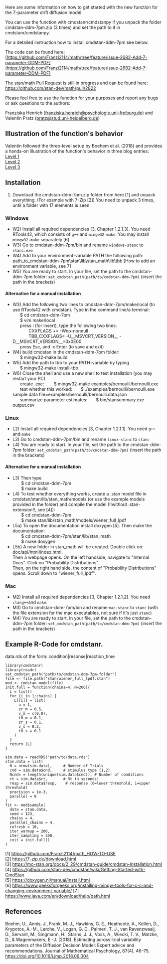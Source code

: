 Here are some information on how to get started with the new function for the 7-parameter drift diffusion model.

You can use the function with cmdstanr/cmdstanpy if you unpack the folder cmdstan-ddm-7pm.zip (3 times) and set the path to it in cmdstanr/cmdstanpy.

For a detailed instruction how to install cmdstan-ddm-7pm see below.

The code can be found here: [https://github.com/Franzi2114/math/tree/feature/issue-2682-Add-7-parameter-DDM-PDF](https://github.com/Franzi2114/math/tree/feature/issue-2682-Add-7-parameter-DDM-PDF)

The stan/math Pull Request is still in progress and can be found here: https://github.com/stan-dev/math/pull/2822

Please feel free to use the function for your purposes and report any bugs or ask questions to the authors:

Franziska Henrich (franziska.henrich@psychologie.uni-freiburg.de) and Valentin Pratz (pratz@stud.uni-heidelberg.de)

## Illustration of the function's behavior
Valentin followed the three-level setup by Boehem et al. (2018) and provides a hands-on illustration of the function's behavior in three blog entries:  
[Level 1](https://valentinpratz.de/posts/2022-12-29-stan-wiener_full-level-1/)  
[Level 2](https://valentinpratz.de/posts/2022-12-30-stan-wiener_full-level-2/)  
[Level 3](https://valentinpratz.de/posts/2023-01-11-stan-wiener_full-level-3/)


## Installation

1) Download the cmdstan-ddm-7pm.zip folder from here [1] and unpack everything. (For example with 7-Zip [2]) You need to unpack 3 times, until a folder with 17 elements is seen.

### Windows
- W2) Install all required dependencies [3, Chapter 1.2.1.3]. You need RTools42, which consists of `g++` and `mingw32-make`. You may install `mingw32-make` separately [6].
- W3) Go to cmdstan-ddm-7pm/bin and rename `windows-stanc` to `stanc.exe`
- W4) Add to your environment-variable PATH the following path: path_to_cmdstan-ddm-7pm\stan\lib\stan_math\lib\tbb [How to add an environment variable, see 7]
- W5) You are ready to start. In your file, set the path to the cmdstan-ddm-7pm folder: `set_cmdstan_path(path/to/cmdstan-ddm-7pm)` (insert the path in the brackets)

#### Alternative for a manual installation
- W3) Add the following two lines to cmdstan-ddm-7pm/make/local (to use RTools42 with cmdstan). Type in the command line/a terminal:  
	&nbsp;&nbsp;&nbsp;&nbsp;&nbsp;&nbsp;$ cd cmdstan-ddm-7pm  
	&nbsp;&nbsp;&nbsp;&nbsp;&nbsp;&nbsp;$ vim make/local  
	&nbsp;&nbsp;&nbsp;&nbsp;&nbsp;&nbsp;press i (for insert), type the following two lines:  
	&nbsp;&nbsp;&nbsp;&nbsp;&nbsp;&nbsp;&nbsp;&nbsp;&nbsp;&nbsp;&nbsp;&nbsp;	CXXFLAGS += -Wno-nonnull  
 	&nbsp;&nbsp;&nbsp;&nbsp;&nbsp;&nbsp;&nbsp;&nbsp;&nbsp;&nbsp;&nbsp;&nbsp;	TBB_CXXFLAGS= -U__MSVCRT_VERSION__ -D__MSVCRT_VERSION__=0x0E00  
	&nbsp;&nbsp;&nbsp;&nbsp;&nbsp;&nbsp;press Esc, and :x Enter (to save and exit)  
- W4) build cmdstan in the cmdstan-ddm-7pm folder:  
	&nbsp;&nbsp;&nbsp;&nbsp;&nbsp;&nbsp;$ mingw32-make build
- W5) Add the path to tbb to your PATH-variable by typing  
	&nbsp;&nbsp;&nbsp;&nbsp;&nbsp;&nbsp;$ mingw32-make install-tbb
- W6) Close the shell and use a new shell to test installation (you may restart your PC)  
	&nbsp;&nbsp;&nbsp;&nbsp;&nbsp;&nbsp;create .exe: &nbsp;&nbsp;&nbsp;&nbsp;&nbsp;&nbsp;			$ mingw32-make examples/bernoulli/bernoulli.exe  
	&nbsp;&nbsp;&nbsp;&nbsp;&nbsp;&nbsp;test whether this worked:	&nbsp;&nbsp;&nbsp;&nbsp;&nbsp;&nbsp;$ ./examples/bernoulli/bernoulli.exe sample data file=examples/bernoulli/bernoulli.data.json  
	&nbsp;&nbsp;&nbsp;&nbsp;&nbsp;&nbsp;summarize parameter estimates:	&nbsp;&nbsp;&nbsp;&nbsp;&nbsp;&nbsp;$ bin/stansummary.exe output.csv  



### Linux  
- L2) Install all required dependencies [3, Chapter 1.2.1.1]. You need `g++` and `make`
- L3) Go to cmdstan-ddm-7pm/bin and rename `linux-stanc` to `stanc`
- L4) You are ready to start. In your file, set the path to the cmdstan-ddm-7pm folder: `set_cmdstan_path(path/to/cmdstan-ddm-7pm)` (insert the path in the brackets)

#### Alternative for a manual installation
- L3) Then type  
&nbsp;&nbsp;&nbsp;&nbsp;&nbsp;&nbsp;	$ cd cmdstan-ddm-7pm  
&nbsp;&nbsp;&nbsp;&nbsp;&nbsp;&nbsp;	$ make build  
- L4) To test whether everything works, create a .stan model file in cmdstan/stan/lib/stan_math/models (or use the example models provided in the folder) 
   and compile the model (!!without .stan-extension!!, see [4]):  
&nbsp;&nbsp;&nbsp;&nbsp;&nbsp;&nbsp;	$ cd cmdstan-ddm-7pm  
&nbsp;&nbsp;&nbsp;&nbsp;&nbsp;&nbsp;	$ make stan/lib/stan_math/models/wiener_full_lpdf  
- L5a) To open the documentation install doxygen [5]. Then make the documentation:  
&nbsp;&nbsp;&nbsp;&nbsp;&nbsp;&nbsp;	$ cd cmdstan-ddm-7pm/stan/lib/stan_math  
&nbsp;&nbsp;&nbsp;&nbsp;&nbsp;&nbsp;	$ make doxygen  
- L5b) A new folder in stan_math will be created. Double click on: doc/api/html/index.html.  
    Then a webpage opens. On the left handside, navigate to "Internal Docs". Click on "Probability Distributions".  
    Then, on the right hand side, the content of "Probability Distributions" opens. Scroll down to "wiener_full_lpdf".



### Mac
- M2) Install all required dependencies [3, Chapter 1.2.1.2]. You need `clang++`and `make`.
- M3) Go to cmdstan-ddm-7pm/bin and rename `mac-stanc` to `stanc` (with the file extension for the mac executables, not sure if it's just `stanc`)
- M4) You are ready to start. In your file, set the path to the cmdstan-ddm-7pm folder: `set_cmdstan_path(path/to/cmdstan-ddm-7pm)` (insert the path in the brackets)




## Example R-Code for cmdstanr.

data.rds of the form: condition|resonse|reaction_time

	library(cmdstanr)
	library(readr)
	set_cmdstan_path("path/to/cmdstan-ddm-7pm-folder")
	file <- file.path("stan/wiener_full_lpdf.stan")
	mod <- cmdstan_model(file)
	init.full = function(chains=4, N=200){
	  L = list()
	  for (i in 1:chains) {
	    L[[i]] = list(
	      a = 1,
	      zr_m = 0.5,
	      v_m = c(0,0),
	      t0_m = 0.1,
	      zr_s = 0.1,
	      v_s = 0.2,
	      t0_s = 0.1
	    )
	  }
	  return (L)
	}

	sim.data = readRDS("path/to/data.rds")
	stan.data = list(
	  N = nrow(sim.data),     # Number of Trials
	  cnd = sim.data$cnd,     # stimulus type (1,2)
	  Ncnds = length(unique(sim.data$cnd)), # Number of conditions
	  rt = sim.data$rt,       # Rt in seconds!
	  resp = sim.data$resp,    # response (0=lower threshold, 1=upper threshold)
	  precision = 1e-3,
	  parallel = 0
	)
	fit <- mod$sample(
	  data = stan.data,
	  seed = 123,
	  chains = 4,
	  parallel_chains = 4,
	  refresh = 10,
	  iter_warmup = 200,
	  iter_sampling = 300,
	  init = init.full()
	)

[1] https://github.com/Franzi2114/math_HOW-TO-USE  
[2] https://7-zip.de/download.html  
[3] https://mc-stan.org/docs/2_29/cmdstan-guide/cmdstan-installation.html   
[4] https://github.com/stan-dev/cmdstan/wiki/Getting-Started-with-CmdStan  
[5] https://doxygen.nl/manual/install.html   
[6] https://www.geeksforgeeks.org/installing-mingw-tools-for-c-c-and-changing-environment-variable/
[7] https://www.java.com/en/download/help/path.html

## References
Boehm, U., Annis, J., Frank, M. J., Hawkins, G. E., Heathcote, A., Kellen, D.,
Krypotos, A.-M., Lerche, V., Logan, G. D., Palmeri, T. J., van Ravenzwaaij, D.,
Servant, M., Singmann, H., Starns, J. J., Voss, A., Wiecki, T. V., Matzke, D., &
Wagenmakers, E.-J. (2018). Estimating across-trial variability parameters of the
Diﬀusion Decision Model: Expert advice and recommendations. Journal of
Mathematical Psychology, 87(4), 46–75. https://doi.org/10.1016/j.jmp.2018.09.004 
